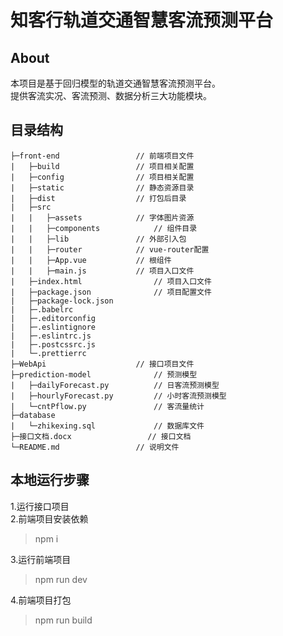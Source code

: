 # **知客行轨道交通智慧客流预测平台**

## About

本项目是基于回归模型的轨道交通智慧客流预测平台。  
提供客流实况、客流预测、数据分析三大功能模块。

## 目录结构

    ├─front-end				    // 前端项目文件
    |	├─build				    // 项目相关配置
    |	├─config			    // 项目相关配置
    |	├─static			    // 静态资源目录
    |	├─dist				    // 打包后目录
    |	├─src
    |	|	├─assets		    // 字体图片资源
    |	|	├─components	        // 组件目录
    |	|	├─lib			    // 外部引入包
    |	|	├─router		    // vue-router配置
    |	|	├─App.vue		    // 根组件
    |	|	├─main.js		    // 项目入口文件
    |	├─index.html		        // 项目入口文件
    |	├─package.json		        // 项目配置文件
    |	├─package-lock.json
    |	├─.babelrc
    |	├─.editorconfig
    |	├─.eslintignore
    |	├─.eslintrc.js
    |	├─.postcssrc.js
    |	└─.prettierrc
    ├─WebApi				    // 接口项目文件
    ├─prediction-model		        // 预测模型
    |	├─dailyForecast.py	        // 日客流预测模型
    |	├─hourlyForecast.py	        // 小时客流预测模型
    |	└─cntPflow.py		        // 客流量统计
    ├─database
    |	└─zhikexing.sql		        // 数据库文件
    ├─接口文档.docx			        // 接口文档
    └─README.md				    // 说明文件

## 本地运行步骤

1.运行接口项目  
2.前端项目安装依赖

> npm i

3.运行前端项目

> npm run dev

4.前端项目打包

> npm run build
